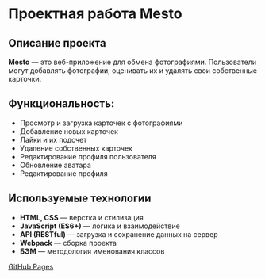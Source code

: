 # Проектная работа Mesto

## Описание проекта  
**Mesto** — это веб-приложение для обмена фотографиями. Пользователи могут добавлять фотографии, оценивать их и удалять свои собственные карточки.  

## Функциональность:
- Просмотр и загрузка карточек с фотографиями  
- Добавление новых карточек  
- Лайки и их подсчет  
- Удаление собственных карточек  
- Редактирование профиля пользователя  
- Обновление аватара  
- Редактирование профиля 

## Используемые технологии  
- **HTML, CSS** — верстка и стилизация  
- **JavaScript (ES6+)** — логика и взаимодействие   
- **API (RESTful)** — загрузка и сохранение данных на сервер  
- **Webpack** — сборка проекта  
- **БЭМ** — методология именования классов  

[GitHub Pages](https://natalya00.github.io/yandex_mesto/)
